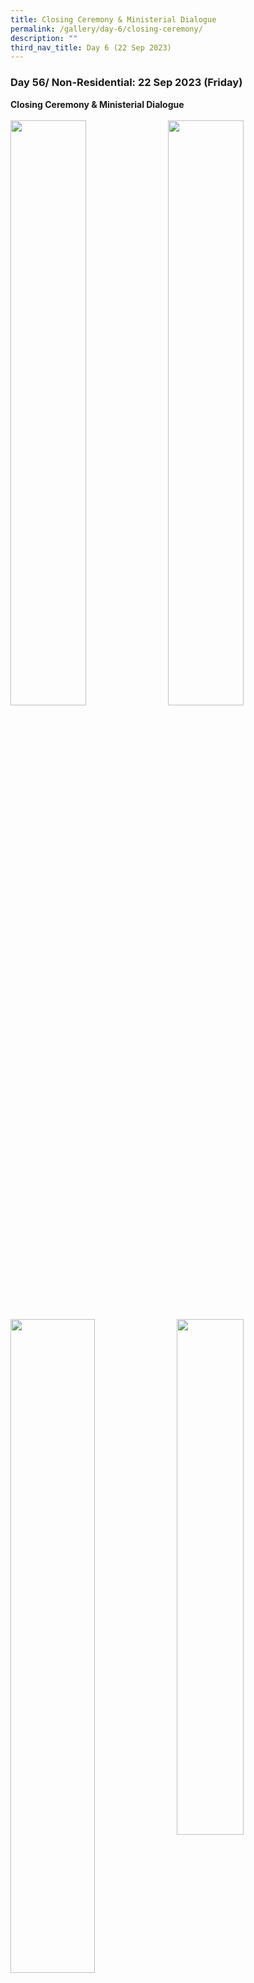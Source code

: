 ```yaml
---
title: Closing Ceremony & Ministerial Dialogue
permalink: /gallery/day-6/closing-ceremony/
description: ""
third_nav_title: Day 6 (22 Sep 2023)
---
```

### **Day 56/ Non-Residential: 22 Sep 2023 (Friday)**
<b>Closing Ceremony &amp; Ministerial Dialogue</b>
<br>
<br>
<img style="float: left; width: 49%; margin-right: 1%; margin-bottom: 0.5em;" src="https://hosting.photobucket.com/images/i/tracyng81/_RM30787_copy.jpg?width=590&amp;height=590&amp;fit=bounds"><img style="float: left; width: 49%; margin-right: 1%; margin-bottom: 0.5em;" src="https://hosting.photobucket.com/images/i/tracyng81/_RM30781_copy.jpg?width=590&amp;height=590&amp;fit=bounds"><img style="float: left; width: 51.8%; margin-right: 1%; margin-bottom: 0.5em;" src="https://hosting.photobucket.com/images/i/tracyng81/IMG_1601_copy_wXrrwCBnvZbhQQ7qHxk7cf.jpg?width=590&amp;height=590&amp;fit=bounds"><img style="float: left; width: 46%; margin-right: 1%; margin-bottom: 0.5em;" src="https://hosting.photobucket.com/images/i/tracyng81/P1244529_copy.jpg?width=590&amp;height=590&amp;fit=bounds"><img style="float: left; width: 49%; margin-right: 1%; margin-bottom: 0.5em;" src="https://hosting.photobucket.com/images/i/tracyng81/_RM30802_copy.jpg?width=590&amp;height=590&amp;fit=bounds"><img style="float: left; width: 49%; margin-right: 1%; margin-bottom: 0.5em;" src="https://hosting.photobucket.com/images/i/tracyng81/IMG_1640_copy.jpg?width=590&amp;height=590&amp;fit=bounds"><img style="float: left; width: 51.8%; margin-right: 1%; margin-bottom: 0.5em;" src="https://hosting.photobucket.com/images/i/tracyng81/IMG_0186_copy_rBjyodCkmWdwcydxmiX9zf.jpg?width=590&amp;height=590&amp;fit=bounds"><img style="float: left; width: 46%; margin-right: 1%; margin-bottom: 0.5em;" src="https://hosting.photobucket.com/images/i/tracyng81/P1244480_copy.jpg?width=590&amp;height=590&amp;fit=bounds"><img style="float: left; width: 49%; margin-right: 1%; margin-bottom: 0.5em;" src="https://hosting.photobucket.com/images/i/tracyng81/IMG_5461_copy_rDQuXvu7FAqgoCpxLfxref.jpg?width=590&amp;height=590&amp;fit=bounds"><img style="float: left; width: 49%; margin-right: 1%; margin-bottom: 0.5em;" src="https://hosting.photobucket.com/images/i/tracyng81/IMG_1793_copy_aoNVxcuvGJzWxJztjCSX27.jpg?width=590&amp;height=590&amp;fit=bounds"><img style="float: left; width: 52%; margin-right: 1%; margin-bottom: 0.5em;" src="https://hosting.photobucket.com/images/i/tracyng81/_RM30876_copy.jpg?width=590&amp;height=590&amp;fit=bounds"><img style="float: left; width: 46%; margin-right: 1%; margin-bottom: 0.5em;" src="https://hosting.photobucket.com/images/i/tracyng81/P1244549_copy.jpg?width=590&amp;height=590&amp;fit=bounds"><img style="float: left; width: 49%; margin-right: 1%; margin-bottom: 0.5em;" src="https://hosting.photobucket.com/images/i/tracyng81/IMG_5341_copy_aecBCYJpPUkxAvCRFz2x5N.jpg?width=590&amp;height=590&amp;fit=bounds"><img style="float: left; width: 49%; margin-right: 1%; margin-bottom: 0.5em;" src="https://hosting.photobucket.com/images/i/tracyng81/_RM30916_copy.jpg?width=590&amp;height=590&amp;fit=bounds">